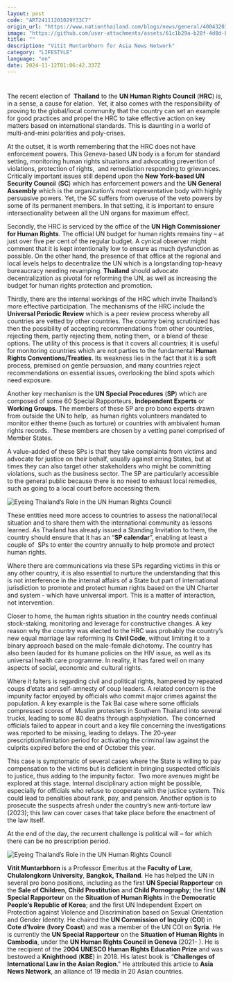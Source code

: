 ```yaml
---
layout: post
code: "ART24111201029Y33C7"
origin_url: "https://www.nationthailand.com/blogs/news/general/40043201"
image: "https://github.com/user-attachments/assets/61c1b29a-b28f-4d8d-b48a-e3549a4ef85c"
title: ""
description: "Vitit Muntarbhorn for Asia News Network"
category: "LIFESTYLE"
language: "en"
date: 2024-11-12T01:06:42.337Z
---
```


# 









The recent election of  **Thailand** to the **UN Human Rights Council** (**HRC**) is, in a sense, a cause for elation.  Yet, it also comes with the responsibility of proving to the global/local community that the country can set an example for good practices and propel the HRC to take effective action on key matters based on international standards. This is daunting in a world of multi-and-mini polarities and poly-crises.

At the outset, it is worth remembering that the HRC does not have enforcement powers. This Geneva-based UN body is a forum for standard setting, monitoring human rights situations and advocating prevention of violations, protection of rights,  and remediation responding to grievances. Critically important issues still depend upon the **New York-based UN Security Counci**l (**SC**) which has enforcement powers and the **UN General Assembly** which is the organization’s most representative body with highly persuasive powers. Yet, the SC suffers from overuse of the veto powers by some of its permanent members. In that setting, it is important to ensure intersectionality between all the UN organs for maximum effect.

Secondly, the HRC is serviced by the office of the **UN High Commissioner for Human Rights**. The official UN budget for human rights remains tiny – at just over five per cent of the regular budget. A cynical observer might comment that it is kept intentionally low to ensure as much dysfunction as possible. On the other hand, the presence of that office at the regional and local levels helps to decentralize the UN which is a longstanding top-heavy bureaucracy needing revamping. **Thailand** should advocate decentralization as pivotal for reforming the UN, as well as increasing the budget for human rights protection and promotion.

Thirdly, there are the internal workings of the HRC which invite Thailand’s more effective participation. The mechanisms of the HRC include the **Universal Periodic Review** which is a peer review process whereby all countries are vetted by other countries. The country being scrutinized has then the possibility of accepting recommendations from other countries, rejecting them, partly rejecting them, noting them,  or a blend of these options. The utility of this process is that it covers all countries; it is useful for monitoring countries which are not parties to the fundamental **Human Rights Conventions/Treaties**. Its weakness lies in the fact that it is a soft process, premised on gentle persuasion, and many countries reject recommendations on essential issues, overlooking the blind spots which need exposure.

Another key mechanism is the **UN Special Procedures** (**SP**) which are composed of some 60 Special Rapporteurs, **Independent Experts** or **Working Groups**. The members of these SP are pro bono experts drawn from outside the UN to help,  as human rights volunteers mandated to monitor either theme (such as torture) or countries with ambivalent human rights records.  These members are chosen by a vetting panel comprised of Member States.

A value-added of these SPs is that they take complaints from victims and advocate for justice on their behalf, usually against erring States, but at times they can also target other stakeholders who might be committing violations, such as the business sector. The SP are particularly accessible to the general public because there is no need to exhaust local remedies, such as going to a local court before accessing them.

  ![Eyeing Thailand’s Role in the UN Human Rights Council](https://github.com/user-attachments/assets/920566a4-d923-40ff-a7a7-526893a9ff6d)

These entities need more access to countries to assess the national/local situation and to share them with the international community as lessons learned. As Thailand has already issued a Standing Invitation to them, the country should ensure that it has an “**SP calendar**”, enabling at least a couple of  SPs to enter the country annually to help promote and protect human rights.

Where there are communications via these SPs regarding victims in this or any other country, it is also essential to nurture the understanding that this is not interference in the internal affairs of a State but part of international jurisdiction to promote and protect human rights based on the UN Charter and system - which have universal import. This is a matter of interaction, not intervention.

Closer to home, the human rights situation in the country needs continual stock-staking, monitoring and leverage for constructive changes. A key reason why the country was elected to the HRC was probably the country’s new equal marriage law reforming its **Civil Code**, without limiting it to a binary approach based on the male-female dichotomy. The country has also been lauded for its humane policies on the HIV issue, as well as its universal health care programme. In reality, it has fared well on many aspects of social, economic and cultural rights.

Where it falters is regarding civil and political rights, hampered by repeated coups d’etats and self-amnesty of coup leaders. A related concern is the impunity factor enjoyed by officials who commit major crimes against the population. A key example is the Tak Bai case where some officials compressed scores of  Muslim protesters in Southern Thailand into several trucks, leading to some 80 deaths through asphyxiation.  The concerned officials failed to appear in court and a key file concerning the investigations was reported to be missing, leading to delays. The 20-year prescription/limitation period for activating the criminal law against the culprits expired before the end of October this year.

This case is symptomatic of several cases where the State is willing to pay compensation to the victims but is deficient in bringing suspected officials to justice, thus adding to the impunity factor.  Two more avenues might be explored at this stage. Internal disciplinary action might be possible, especially for officials who refuse to cooperate with the justice system. This could lead to penalties about rank, pay, and pension. Another option is to prosecute the suspects afresh under the country’s new anti-torture law (2023); this law can cover cases that take place before the enactment of the law itself.

At the end of the day, the recurrent challenge is political will – for which there can be no prescription period.

  ![Eyeing Thailand’s Role in the UN Human Rights Council](https://github.com/user-attachments/assets/e62e93e2-65f4-4683-88f6-972964ea8775)

**Vitit Muntarbhorn** is a Professor Emeritus at the **Faculty of Law,** **Chulalongkorn University**, **Bangkok, Thailand**. He has helped the UN in several pro bono positions, including as the first **UN Special Rapporteur** on the **Sale of Children**, **Child Prostitution** and **Child Pornography**; the first **UN Special Rapporteur** on the **Situation of Human Rights** in the **Democratic People’s Republic of Korea**; and the first UN Independent Expert on Protection against Violence and Discrimination based on Sexual Orientation and Gender Identity. He chaired the **UN Commission of Inquiry** (**COI**) in **Cote d’Ivoire** (**Ivory Coast**) and was a member of the UN COI on **Syria**. He is currently the **UN Special Rapporteur** on the **Situation of Human Rights** in **Cambodia**, under the **UN Human Rights Council in Geneva** (2021- ). He is the recipient of the 2**004 UNESCO Human Rights Education Prize** and was bestowed a **Knighthood** (**KBE**) in 2018. His latest book is “**Challenges of International Law in the Asian Region**.” He attributed this article to **Asia News Network**, an alliance of 19 media in 20 Asian countries.